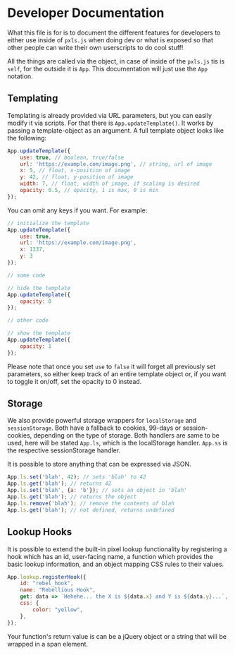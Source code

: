 # Developer Documentation

What this file is for is to document the different features for developers to either use inside of `pxls.js` when doing dev or what is exposed so that other people can write their own userscripts to do cool stuff!

All the things are called via the object, in case of inside of the `pxls.js` tis is `self`, for the outside it is `App`. This documentation will just use the `App` notation.

## Templating

Templating is already provided via URL parameters, but you can easily modify it via scripts. For that there is `App.updateTemplate()`. It works by passing a template-object as an argument. A full template object looks like the following:

```js
App.updateTemplate({
    use: true, // boolean, true/false
    url: 'https://example.com/image.png', // string, url of image
    x: 5, // float, x-position of image
    y: 42, // float, y-position of image
    width: 7, // float, width of image, if scaling is desired
    opacity: 0.5, // opacity, 1 is max, 0 is min
});
```

You can omit any keys if you want. For example:

```js
// initialize the template
App.updateTemplate({
    use: true,
    url: 'https://example.com/image.png',
    x: 1337,
    y: 3
});

// some code

// hide the template
App.updateTemplate({
    opacity: 0
});

// other code

// show the template
App.updateTemplate({
    opacity: 1
});
```

Please note that once you set `use` to `false` it will forget all previously set parameters, so either keep track of an entire template object or, if you want to toggle it on/off, set the opacity to 0 instead.

## Storage

We also provide powerful storage wrappers for `localStorage` and `sessionStorage`. Both have a fallback to cookies, 99-days or session-cookies, depending on the type of storage. Both handlers are same to be used, here will be stated `App.ls`, which is the localStorage handler. `App.ss` is the respective sessionStorage handler.

It is possible to store anything that can be expressed via JSON.

```js
App.ls.set('blah', 42); // sets 'blah' to 42
App.ls.get('blah'); // returns 42
App.ls.set('blah', {a: 'b'}); // sets an object in 'blah'
App.ls.get('blah'); // returns the object
App.ls.remove('blah'); // remove the contents of blah
App.ls.get('blah'); // not defined, returns undefined
```

## Lookup Hooks

It is possible to extend the built-in pixel lookup functionality by registering a hook which has an id, user-facing name, a function which provides the basic lookup information, and an object mapping CSS rules to their values.

```js
App.lookup.registerHook({
    id: "rebel_hook",
    name: "Rebellious Hook",
    get: data => `Hehehe... the X is ${data.x} and Y is ${data.y}...`,
    css: {
        color: "yellow",
    },
});
```

Your function's return value is can be a jQuery object or a string that will be wrapped in a span element.